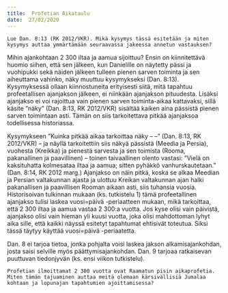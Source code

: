 ```yaml
---
title:  Profetian Aikataulu
date:  27/02/2020
---
```


`Lue Dan. 8:13 (RK 2012/VKR). Mikä kysymys tässä esitetään ja miten kysymys auttaa ymmärtämään seuraavassa jakeessa annetun vastauksen?`

Mihin ajankohtaan 2 300 iltaa ja aamua sijoittuu? Ensin on kiinnitettävä huomio siihen, että sen jälkeen, kun Danielille on näytetty pässi ja vuohipukki sekä näiden jälkeen tulleen pienen sarven toiminta ja sen aiheuttama vahinko, näky muuttuu kysymykseksi (Dan. 8:13). Kysymyksessä ollaan kiinnostuneita erityisesti siitä, mitä tapahtuu profeetallisen ajanjakson jälkeen, ei niinkään ajanjakson pituudesta. Lisäksi ajanjakso ei voi rajoittua vain pienen sarven toiminta-aikaa kattavaksi, sillä käsite ”näky” (Dan. 8:13, RK 2012/VKR) sisältää kaiken aina pässistä pienen sarven toimintaan asti. Tämän on siis tarkoitettava pitkää ajanjaksoa todellisessa historiassa.

Kysymykseen ”Kuinka pitkää aikaa tarkoittaa näky – –” (Dan. 8:13, RK 2012/VKR) – ja näyllä tarkoitettiin siis näkyä pässistä (Meedia ja Persia), vuohesta (Kreikka) ja pienestä sarvesta ja sen toimista (Rooma, pakanallinen ja paavillinen) – toinen taivaallinen olento vastasi: ”Vielä on kaksituhatta kolmesataa iltaa ja aamua; sitten pyhäkkö vanhurskautetaan.” (Dan. 8:14, RK 2012 marg.) Ajanjakso on näin pitkä, koska se alkaa Meedian ja Persian valtakunnan ajasta ja ulottuu Kreikan valtakunnan ajan halki pakanallisen ja paavillisen Rooman aikaan asti, siis tuhansia vuosia. Historisoivan tulkinnan mukaan (ks. tutkistelu 1) tämä profeetallinen ajanjakso tulisi laskea vuosi=päivä -periaatteen mukaan, mikä tarkoittaa, että 2 300 iltaa ja aamua vastaa 2 300:a vuotta. Jos kyse olisi vain päivistä, ajanjakso olisi vain hieman yli kuusi vuotta, joka olisi mahdottoman lyhyt aika sille, että kaikki näyssä esitetyt tapahtumat ehtisivät toteutua. Siksi tässä täytyy käyttää vuosi=päivä -periaatetta.

Dan. 8 ei tarjoa tietoa, jonka pohjalta voisi laskea jakson alkamisajankohdan, josta saisi selville myös päättymisajankohdan. Dan. 9 tarjoaa ratkaisevan puuttuvan tiedonjyvän (ks. ensi viikon tutkistelu).

`Profetian ilmoittamat 2 300 vuotta ovat Raamatun pisin aikaprofetia. Miten tämän tajuaminen auttaa meitä olemaan kärsivällisiä Jumalaa kohtaan ja lopunajan tapahtumien ajoittamisessa?`